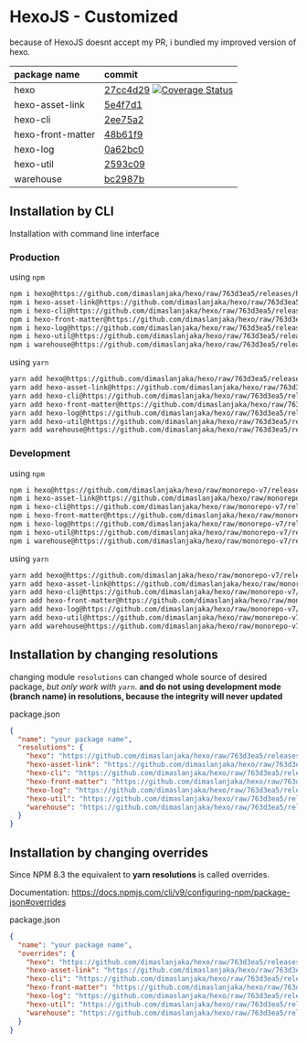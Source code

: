 # HexoJS - Customized
because of HexoJS doesnt accept my PR, i bundled my improved version of hexo.

| package name | commit |
| :--- | :--- | 
| hexo | [27cc4d29](https://github.com/dimaslanjaka/hexo/commit/27cc4d29)  [![Coverage Status](https://coveralls.io/repos/github/dimaslanjaka/hexo/badge.svg)](https://coveralls.io/github/dimaslanjaka/hexo) | 
| hexo-asset-link | [5e4f7d1](https://github.com/dimaslanjaka/hexo-asset-link/commit/5e4f7d1) | 
| hexo-cli | [2ee75a2](https://github.com/dimaslanjaka/hexo-cli/commit/2ee75a2) | 
| hexo-front-matter | [48b61f9](https://github.com/dimaslanjaka/hexo-front-matter/commit/48b61f9) | 
| hexo-log | [0a62bc0](https://github.com/dimaslanjaka/hexo-log/commit/0a62bc0) | 
| hexo-util | [2593c09](https://github.com/dimaslanjaka/hexo-util/commit/2593c09) | 
| warehouse | [bc2987b](https://github.com/dimaslanjaka/warehouse/commit/bc2987b) | 

## Installation by CLI
Installation with command line interface

### Production

using `npm`
```bash
npm i hexo@https://github.com/dimaslanjaka/hexo/raw/763d3ea5/releases/hexo.tgz
npm i hexo-asset-link@https://github.com/dimaslanjaka/hexo/raw/763d3ea5/releases/hexo-asset-link.tgz
npm i hexo-cli@https://github.com/dimaslanjaka/hexo/raw/763d3ea5/releases/hexo-cli.tgz
npm i hexo-front-matter@https://github.com/dimaslanjaka/hexo/raw/763d3ea5/releases/hexo-front-matter.tgz
npm i hexo-log@https://github.com/dimaslanjaka/hexo/raw/763d3ea5/releases/hexo-log.tgz
npm i hexo-util@https://github.com/dimaslanjaka/hexo/raw/763d3ea5/releases/hexo-util.tgz
npm i warehouse@https://github.com/dimaslanjaka/hexo/raw/763d3ea5/releases/warehouse.tgz
```

using `yarn`
```bash
yarn add hexo@https://github.com/dimaslanjaka/hexo/raw/763d3ea5/releases/hexo.tgz
yarn add hexo-asset-link@https://github.com/dimaslanjaka/hexo/raw/763d3ea5/releases/hexo-asset-link.tgz
yarn add hexo-cli@https://github.com/dimaslanjaka/hexo/raw/763d3ea5/releases/hexo-cli.tgz
yarn add hexo-front-matter@https://github.com/dimaslanjaka/hexo/raw/763d3ea5/releases/hexo-front-matter.tgz
yarn add hexo-log@https://github.com/dimaslanjaka/hexo/raw/763d3ea5/releases/hexo-log.tgz
yarn add hexo-util@https://github.com/dimaslanjaka/hexo/raw/763d3ea5/releases/hexo-util.tgz
yarn add warehouse@https://github.com/dimaslanjaka/hexo/raw/763d3ea5/releases/warehouse.tgz

```

### Development

using `npm`
```bash
npm i hexo@https://github.com/dimaslanjaka/hexo/raw/monorepo-v7/releases/hexo.tgz
npm i hexo-asset-link@https://github.com/dimaslanjaka/hexo/raw/monorepo-v7/releases/hexo-asset-link.tgz
npm i hexo-cli@https://github.com/dimaslanjaka/hexo/raw/monorepo-v7/releases/hexo-cli.tgz
npm i hexo-front-matter@https://github.com/dimaslanjaka/hexo/raw/monorepo-v7/releases/hexo-front-matter.tgz
npm i hexo-log@https://github.com/dimaslanjaka/hexo/raw/monorepo-v7/releases/hexo-log.tgz
npm i hexo-util@https://github.com/dimaslanjaka/hexo/raw/monorepo-v7/releases/hexo-util.tgz
npm i warehouse@https://github.com/dimaslanjaka/hexo/raw/monorepo-v7/releases/warehouse.tgz
```

using `yarn`
```bash
yarn add hexo@https://github.com/dimaslanjaka/hexo/raw/monorepo-v7/releases/hexo.tgz
yarn add hexo-asset-link@https://github.com/dimaslanjaka/hexo/raw/monorepo-v7/releases/hexo-asset-link.tgz
yarn add hexo-cli@https://github.com/dimaslanjaka/hexo/raw/monorepo-v7/releases/hexo-cli.tgz
yarn add hexo-front-matter@https://github.com/dimaslanjaka/hexo/raw/monorepo-v7/releases/hexo-front-matter.tgz
yarn add hexo-log@https://github.com/dimaslanjaka/hexo/raw/monorepo-v7/releases/hexo-log.tgz
yarn add hexo-util@https://github.com/dimaslanjaka/hexo/raw/monorepo-v7/releases/hexo-util.tgz
yarn add warehouse@https://github.com/dimaslanjaka/hexo/raw/monorepo-v7/releases/warehouse.tgz

```

## Installation by changing resolutions
changing module `resolutions` can changed whole source of desired package, _but only work with `yarn`_. **and do not using development mode (branch name) in resolutions, because the integrity will never updated**

package.json
```json
{
  "name": "your package name",
  "resolutions": {
    "hexo": "https://github.com/dimaslanjaka/hexo/raw/763d3ea5/releases/hexo.tgz",
    "hexo-asset-link": "https://github.com/dimaslanjaka/hexo/raw/763d3ea5/releases/hexo-asset-link.tgz",
    "hexo-cli": "https://github.com/dimaslanjaka/hexo/raw/763d3ea5/releases/hexo-cli.tgz",
    "hexo-front-matter": "https://github.com/dimaslanjaka/hexo/raw/763d3ea5/releases/hexo-front-matter.tgz",
    "hexo-log": "https://github.com/dimaslanjaka/hexo/raw/763d3ea5/releases/hexo-log.tgz",
    "hexo-util": "https://github.com/dimaslanjaka/hexo/raw/763d3ea5/releases/hexo-util.tgz",
    "warehouse": "https://github.com/dimaslanjaka/hexo/raw/763d3ea5/releases/warehouse.tgz"
  }
}
```

## Installation by changing overrides

Since NPM 8.3 the equivalent to **yarn resolutions** is called overrides.

Documentation: https://docs.npmjs.com/cli/v9/configuring-npm/package-json#overrides

package.json
```json
{
  "name": "your package name",
  "overrides": {
    "hexo": "https://github.com/dimaslanjaka/hexo/raw/763d3ea5/releases/hexo.tgz",
    "hexo-asset-link": "https://github.com/dimaslanjaka/hexo/raw/763d3ea5/releases/hexo-asset-link.tgz",
    "hexo-cli": "https://github.com/dimaslanjaka/hexo/raw/763d3ea5/releases/hexo-cli.tgz",
    "hexo-front-matter": "https://github.com/dimaslanjaka/hexo/raw/763d3ea5/releases/hexo-front-matter.tgz",
    "hexo-log": "https://github.com/dimaslanjaka/hexo/raw/763d3ea5/releases/hexo-log.tgz",
    "hexo-util": "https://github.com/dimaslanjaka/hexo/raw/763d3ea5/releases/hexo-util.tgz",
    "warehouse": "https://github.com/dimaslanjaka/hexo/raw/763d3ea5/releases/warehouse.tgz"
  }
}
```

